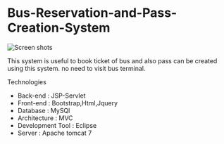 #  Bus-Reservation-and-Pass-Creation-System
![Screen shots](https://cloud.githubusercontent.com/assets/22594110/24895423/2a5eaa08-1e45-11e7-8cd3-3f5d51cf54da.gif)

This system  is useful to book ticket of bus and also pass can be created using this system.
no need to visit bus terminal.

Technologies
  - Back-end : JSP-Servlet
  - Front-end : Bootstrap,Html,Jquery 
  - Database : MySQl
  - Architecture : MVC
  - Development Tool : Eclipse
  - Server : Apache tomcat 7 

